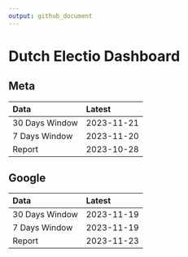 ```yaml
---
output: github_document
---
```


# Dutch Electio Dashboard



## Meta


|Data           |Latest     |
|:--------------|:----------|
|30 Days Window |2023-11-21 |
|7 Days Window  |2023-11-20 |
|Report         |2023-10-28 |

## Google


|Data           |Latest     |
|:--------------|:----------|
|30 Days Window |2023-11-19 |
|7 Days Window  |2023-11-19 |
|Report         |2023-11-23 |

